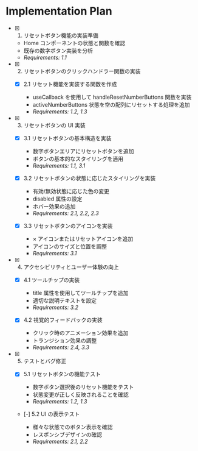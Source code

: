 # Implementation Plan

- [x] 1. リセットボタン機能の実装準備

  - Home コンポーネントの状態と関数を確認
  - 既存の数字ボタン実装を分析
  - _Requirements: 1.1_

- [x] 2. リセットボタンのクリックハンドラー関数の実装

  - [x] 2.1 リセット機能を実装する関数を作成

    - useCallback を使用して handleResetNumberButtons 関数を実装
    - activeNumberButtons 状態を空の配列にリセットする処理を追加
    - _Requirements: 1.2, 1.3_

- [x] 3. リセットボタンの UI 実装

  - [x] 3.1 リセットボタンの基本構造を実装

    - 数字ボタンエリアにリセットボタンを追加
    - ボタンの基本的なスタイリングを適用
    - _Requirements: 1.1, 3.1_

  - [x] 3.2 リセットボタンの状態に応じたスタイリングを実装

    - 有効/無効状態に応じた色の変更
    - disabled 属性の設定
    - ホバー効果の追加
    - _Requirements: 2.1, 2.2, 2.3_

  - [x] 3.3 リセットボタンのアイコンを実装

    - × アイコンまたはリセットアイコンを追加
    - アイコンのサイズと位置を調整
    - _Requirements: 3.1_

- [x] 4. アクセシビリティとユーザー体験の向上

  - [x] 4.1 ツールチップの実装

    - title 属性を使用してツールチップを追加
    - 適切な説明テキストを設定
    - _Requirements: 3.2_

  - [x] 4.2 視覚的フィードバックの実装

    - クリック時のアニメーション効果を追加
    - トランジション効果の調整
    - _Requirements: 2.4, 3.3_

- [x] 5. テストとバグ修正

  - [x] 5.1 リセットボタンの機能テスト

    - 数字ボタン選択後のリセット機能をテスト
    - 状態変更が正しく反映されることを確認
    - _Requirements: 1.2, 1.3_

  - [-] 5.2 UI の表示テスト

    - 様々な状態でのボタン表示を確認
    - レスポンシブデザインの確認
    - _Requirements: 2.1, 2.2_
